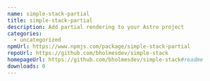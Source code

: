 ```yaml
---
name: simple-stack-partial
title: simple-stack-partial
description: Add partial rendering to your Astro project
categories:
  - uncategorized
npmUrl: https://www.npmjs.com/package/simple-stack-partial
repoUrl: https://github.com/bholmesdev/simple-stack
homepageUrl: https://github.com/bholmesdev/simple-stack#readme
downloads: 0
---
```

